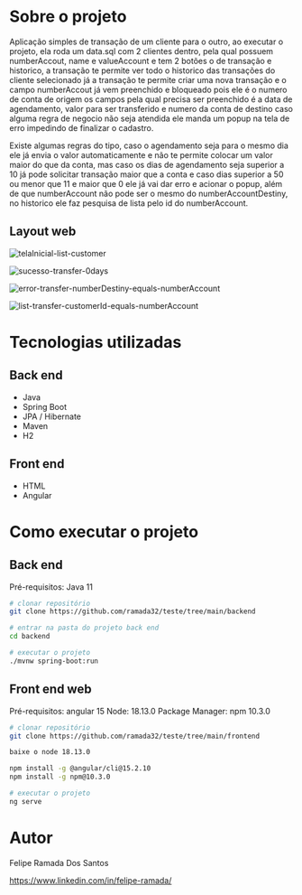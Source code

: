 # Sobre o projeto

Aplicação simples de transação de um cliente para o outro, ao executar o projeto, ela roda um data.sql com 2 clientes dentro, pela qual possuem numberAccout, name e valueAccount e tem 2 botões o de transação e historico,
a transação te permite ver todo o historico das transações do cliente selecionado já a transação te permite criar uma nova transação e o campo numberAccout já vem preenchido e bloqueado pois ele é o numero de conta de origem
os campos pela qual precisa ser preenchido é a data de agendamento, valor para ser transferido e numero da conta de destino caso alguma regra de negocio não seja atendida ele manda um popup na tela de erro impedindo de finalizar
o cadastro.

Existe algumas regras do tipo, caso o agendamento seja para o mesmo dia ele já envia o valor automaticamente e não te permite colocar um valor maior do que da conta, mas caso os dias de agendamento seja superior a 10 já pode 
solicitar transação maior que a conta e caso dias superior a 50 ou menor que 11 e maior que 0 ele já vai dar erro e acionar o popup, além de que numberAccount não pode ser o mesmo do numberAccountDestiny, no historico ele faz
pesquisa de lista pelo id do numberAccount.

## Layout web
![telaInicial-list-customer](https://github.com/ramada32/teste/assets/37840920/a642aff7-d3ae-4bf7-ba29-26790cc658df)

![sucesso-transfer-0days](https://github.com/ramada32/teste/assets/37840920/511dcc66-e645-4078-9540-431828e335c2)

![error-transfer-numberDestiny-equals-numberAccount](https://github.com/ramada32/teste/assets/37840920/51dd3307-20d6-4e59-97f0-121fb614b0b5)

![list-transfer-customerId-equals-numberAccount](https://github.com/ramada32/teste/assets/37840920/6c46cd68-4ad6-4e27-b8de-97dd5c3a7e25)


# Tecnologias utilizadas
## Back end
- Java
- Spring Boot
- JPA / Hibernate
- Maven
- H2
  
## Front end
- HTML
- Angular

# Como executar o projeto

## Back end
Pré-requisitos: Java 11

```bash
# clonar repositório
git clone https://github.com/ramada32/teste/tree/main/backend

# entrar na pasta do projeto back end
cd backend

# executar o projeto
./mvnw spring-boot:run
```

## Front end web
Pré-requisitos: angular 15 
Node: 18.13.0
Package Manager: npm 10.3.0

```bash
# clonar repositório
git clone https://github.com/ramada32/teste/tree/main/frontend

baixe o node 18.13.0

npm install -g @angular/cli@15.2.10
npm install -g npm@10.3.0

# executar o projeto
ng serve

```

# Autor

Felipe Ramada Dos Santos 

https://www.linkedin.com/in/felipe-ramada/
